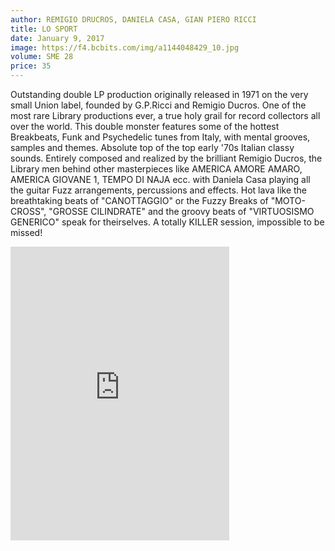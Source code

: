 ```yaml
---
author: REMIGIO DRUCROS, DANIELA CASA, GIAN PIERO RICCI
title: LO SPORT
date: January 9, 2017
image: https://f4.bcbits.com/img/a1144048429_10.jpg
volume: SME 28
price: 35
---
```


Outstanding double LP production originally released in 1971 on the very small Union label, founded by G.P.Ricci and Remigio Ducros. One of the most rare Library productions ever, a true holy grail for record collectors all over the world. This double monster features some of the hottest Breakbeats, Funk and Psychedelic tunes from Italy, with mental grooves, samples and themes. Absolute top of the top early '70s Italian classy sounds. Entirely composed and realized by the brilliant Remigio Ducros, the Library men behind other masterpieces like AMERICA AMORE AMARO, AMERICA GIOVANE 1, TEMPO DI NAJA ecc. with Daniela Casa playing all the guitar Fuzz arrangements, percussions and effects. Hot lava like the breathtaking beats of "CANOTTAGGIO" or the Fuzzy Breaks of "MOTO-CROSS", "GROSSE CILINDRATE" and the groovy beats of "VIRTUOSISMO GENERICO" speak for theirselves. A totally KILLER session, impossible to be missed!

<iframe style="border: 0; width: 350px; height: 470px;" src="https://bandcamp.com/EmbeddedPlayer/album=1816244475/size=large/bgcol=ffffff/linkcol=0687f5/tracklist=false/transparent=true/" seamless><a href="http://sonormusiceditions.bandcamp.com/album/lo-sport">LO SPORT by Remigio Ducros, Daniela Casa, Gian Piero Ricci</a></iframe>